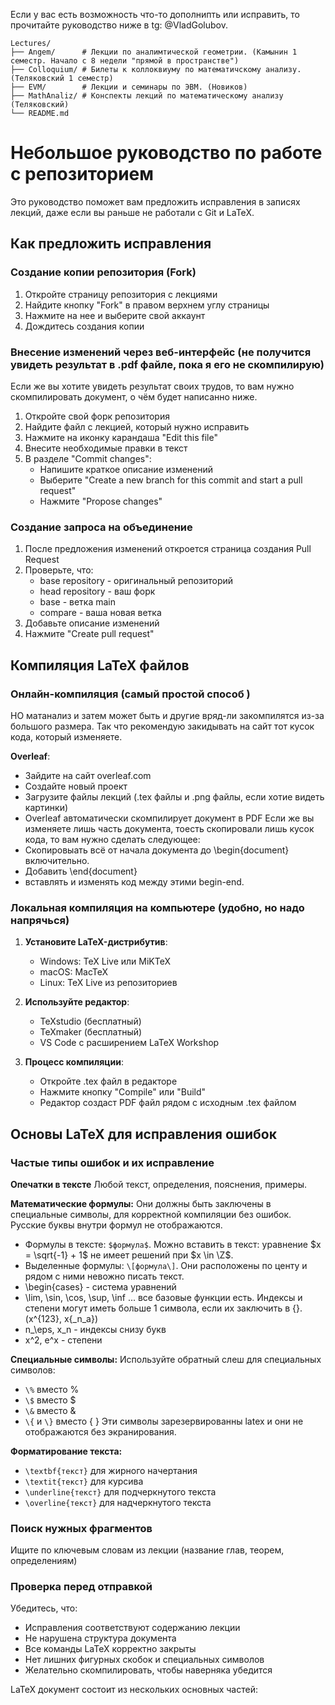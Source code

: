 Если у вас есть возможность что-то дополнипть или исправить, то прочитайте руководство ниже в tg: @VladGolubov.
```
Lectures/
├── Angem/      # Лекции по аналимтической геометрии. (Камынин 1 семестр. Начало с 8 недели "прямой в пространстве")
├── Colloquium/ # Билеты к коллоквиуму по математичскому анализу. (Теляковский 1 семестр)
├── EVM/        # Лекции и семинары по ЭВМ. (Новиков)
├── MathAnaliz/ # Конспекты лекций по математическому анализу (Теляковский)
└── README.md
```
# Небольшое руководство по работе с репозиторием
Это руководство поможет вам предложить исправления в записях лекций, даже если вы раньше не работали с Git и LaTeX.

## Как предложить исправления

### Создание копии репозитория (Fork)

1. Откройте страницу репозитория с лекциями
2. Найдите кнопку "Fork" в правом верхнем углу страницы
3. Нажмите на нее и выберите свой аккаунт
4. Дождитесь создания копии

### Внесение изменений через веб-интерфейс (не получится увидеть результат в .pdf файле, пока я его не скомпилирую)

Если же вы хотите увидеть результат своих трудов, то вам нужно скомпилировать документ, о чём будет написанно ниже.
1. Откройте свой форк репозитория
2. Найдите файл с лекцией, который нужно исправить
3. Нажмите на иконку карандаша "Edit this file"
4. Внесите необходимые правки в текст
5. В разделе "Commit changes":
   - Напишите краткое описание изменений
   - Выберите "Create a new branch for this commit and start a pull request"
   - Нажмите "Propose changes"

### Создание запроса на объединение

1. После предложения изменений откроется страница создания Pull Request
2. Проверьте, что:
   - base repository - оригинальный репозиторий
   - head repository - ваш форк
   - base - ветка main
   - compare - ваша новая ветка
3. Добавьте описание изменений
4. Нажмите "Create pull request"

## Компиляция LaTeX файлов

### Онлайн-компиляция (самый простой способ )
НО матанализ и затем может быть и другие вряд-ли закомпилятся из-за большого размера. Так что рекомендую закидывать на сайт тот кусок кода, который изменяете.

**Overleaf**:
   - Зайдите на сайт overleaf.com
   - Создайте новый проект
   - Загрузите файлы лекций (.tex файлы и .png файлы, если хотие видеть картинки)
   - Overleaf автоматически скомпилирует документ в PDF
Если же вы изменяете лишь часть документа, тоесть скопировали лишь кусок кода, то вам нужно сделать следующее:
   - Скопировыать всё от начала документа до \begin{document} включительно.
   - Добавить \end{document}
   - вставлять и изменять код между этими begin-end.

### Локальная компиляция на компьютере (удобно, но надо напрячься)

1. **Установите LaTeX-дистрибутив**:
   - Windows: TeX Live или MiKTeX
   - macOS: MacTeX
   - Linux: TeX Live из репозиториев

2. **Используйте редактор**:
   - TeXstudio (бесплатный)
   - TeXmaker (бесплатный)
   - VS Code с расширением LaTeX Workshop

3. **Процесс компиляции**:
   - Откройте .tex файл в редакторе
   - Нажмите кнопку "Compile" или "Build"
   - Редактор создаст PDF файл рядом с исходным .tex файлом

## Основы LaTeX для исправления ошибок

### Частые типы ошибок и их исправление

**Опечатки в тексте**
Любой текст, определения, пояснения, примеры.

**Математические формулы:**
Они должны быть заключены в специальные символы, для корректной компиляции без ошибок. Русские буквы внутри формул не отображаются.
- Формулы в тексте: `$формула$`. Можно вставить в текст: уравнение $x = \sqrt{-1} + 1$ не имеет решений при $x \in \Z$.
- Выделенные формулы: `\[формула\]`. Они расположены по центу и рядом с ними невожно писать текст.
- \begin{cases} - система уравнений
- \lim, \sin, \cos, \sup, \inf ... все базовые функции есть.
Индексы и степени могут иметь больше 1 символа, если их заключить в {}. (x^{123}, x{_n_a})
- n_\eps, x_n - индексы снизу букв
- x^2, e^x - степени

**Специальные символы:**
Используйте обратный слеш для специальных символов:
- `\%` вместо %
- `\$` вместо $
- `\&` вместо &
- `\{` и `\}` вместо { }
Эти символы зарезервированны latex и они не отображаются без экранирования.

**Форматирование текста:**
- `\textbf{текст}` для жирного начертания
- `\textit{текст}` для курсива
- `\underline{текст}` для подчеркнутого текста
- `\overline{текст}` для надчеркнутого текста

### Поиск нужных фрагментов

Ищите по ключевым словам из лекции (название глав, теорем, определениям)

### Проверка перед отправкой

Убедитесь, что:
- Исправления соответствуют содержанию лекции
- Не нарушена структура документа
- Все команды LaTeX корректно закрыты
- Нет лишних фигурных скобок и специальных символов
- Желательно скомпилировать, чтобы наверняка убедится


LaTeX документ состоит из нескольких основных частей:

